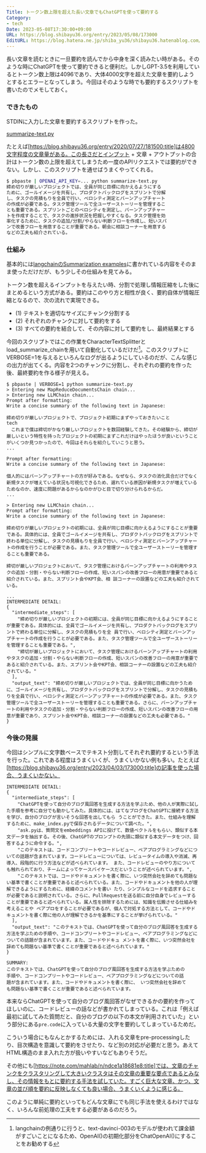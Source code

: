 ```yaml
---
Title: トークン数上限を超えた長い文章でもChatGPTを使って要約する
Category:
- tech
Date: 2023-05-08T17:30:00+09:00
URL: https://blog.shibayu36.org/entry/2023/05/08/173000
EditURL: https://blog.hatena.ne.jp/shiba_yu36/shibayu36.hatenablog.com/atom/entry/4207575160645377955
---
```


長い文章を読むときに一旦要約を読んでから中身を深く読みたい時がある。そのような時にChatGPTを使って要約できると便利だ。しかしGPT-3.5を利用しているとトークン数上限は4096であり、大体4000文字を超えた文章を要約しようとするとエラーとなってしまう。今回はそのような時でも要約するスクリプトを書いたのでメモしておく。

### できたもの
STDINに入力した文章を要約するスクリプトを作った。

[summarize-text.py](https://github.com/shibayu36/tools/blob/24bc565cf5c3b2936d027d9cbf1a08b233750533/summarize-text.py)

たとえば[https://blog.shibayu36.org/entry/2020/07/27/181500:title]は4800文字程度の文章量がある。この長さだとインプット + 文章 + アウトプットの合計はトークン数の上限を超えてしまうため一度のAPIリクエストでは要約ができない。しかし、このスクリプトを通せばうまくやってくれる。

```sh
$ pbpaste | OPENAI_API_KEY=... python summarize-text.py
締め切りが厳しいプロジェクトでは、全員が同じ目標に向かえるようにする
ために、ゴールイメージを共有し、プロダクトバックログをスプリントで分解
し、タスクの見積もりを全員で行い、ベロシティ測定とバーンアップチャート
の作成が必要である。タスク管理ツールで全ユーザーストーリーを管理するこ
とも重要である。スプリントごとのベロシティを測定し、バーンアップチャー
トを作成することで、タスクの進捗状況を把握しやすくなる。タスク管理を効
率化するために、タスクの追加/分割/やらない判断フローを作成し、短いスパ
ンで改善フローを用意することが重要である。朝会に相談コーナーを用意する
などの工夫も紹介されている。
```

### 仕組み
基本的には[langchainのSummarization examples](https://python.langchain.com/en/latest/modules/chains/index_examples/summarize.html)に書かれている内容をそのまま使っただけだが、もう少しその仕組みを見てみる。

トークン数を超えるインプットを与えたい時、分割で処理し情報圧縮をした後にまとめるという方式がある。要約はこのやり方と相性が良く、要約自体が情報圧縮となるので、次の流れで実現できる。

- (1) テキストを適切なサイズにチャンク分割する
- (2) それぞれのチャンクに対して要約をする
- (3) すべての要約を結合して、その内容に対して要約をし、最終結果とする

今回のスクリプトではこの作業をCharacterTextSplitterとload_summarize_chainを用いて自動化しているだけだ[^1]。このスクリプトにVERBOSE=1を与えるといろんなログが出るようにしているのだが、こんな感じの出力が出てくる。内容を2つのチャンクに分割し、それぞれの要約を作った後、最終要約を作る様子が見える。

```
$ pbpaste | VERBOSE=1 python summarize-text.py
> Entering new MapReduceDocumentsChain chain...
> Entering new LLMChain chain...
Prompt after formatting:
Write a concise summary of the following text in Japanese:

締め切りが厳しいプロジェクトで、プロジェクト初期にまずやっておきたいこと
tech
　これまで僕は締切がかなり厳しいプロジェクトを数回経験してきた。その経験から、締切が厳しいという特性を持ったプロジェクトの初期にまずこれだけはやったほうが良いということがいくつか見つかったので、今回はそれらを紹介していこうと思う。
...

Prompt after formatting:
Write a concise summary of the following text in Japanese:

個人的にはバーンアップチャートの方が好みである。なぜなら、タスクの消化具合だけでなく新規タスクが増えている状況も可視化できるため、遅れている原因が新規タスクが増えているためなのか、速度に問題があるからなのかがひと目で切り分けられるからだ。
...

> Entering new LLMChain chain...
Prompt after formatting:
Write a concise summary of the following text in Japanese:

締め切りが厳しいプロジェクトの初期には、全員が同じ目標に向かえるようにすることが重要である。具体的には、全員でゴールイメージを共有し、プロダクトバックログをスプリントで終わる単位に分解し、タスクの見積もりを全員で行い、ベロシティ測定とバーンアップチャートの作成を行うことが必要である。また、タスク管理ツールで全ユーザーストーリーを管理することも重要である。

締切が厳しいプロジェクトにおいて、タスク管理におけるバーンアップチャートの利用やタスクの追加・分割・やらない判断フローの作成、短いスパンの改善フローの用意が重要であると紹介されている。また、スプリント会やKPT会、相 談コーナーの設置などの工夫も紹介されている。

...
INTERMEDIATE DETAIL:
{
  "intermediate_steps": [
    "締め切りが厳しいプロジェクトの初期には、全員が同じ目標に向かえるようにすることが重要である。具体的には、全員でゴールイメージを共有し、プロダクトバックログをスプリントで終わる単位に分解し、タスクの見積もりを全 員で行い、ベロシティ測定とバーンアップチャートの作成を行うことが必要である。また、タスク管理ツールで全ユーザーストーリーを管理することも重要である。",
    "締切が厳しいプロジェクトにおいて、タスク管理におけるバーンアップチャートの利用やタスクの追加・分割・やらない判断フローの作成、短いスパンの改善フローの用意が重要であると紹介されている。また、スプリント会やKPT会、相談コーナーの設置などの工夫も紹介されている。"
  ],
  "output_text": "締め切りが厳しいプロジェクトでは、全員が同じ目標に向かうために、ゴールイメージを共有し、プロダクトバックログをスプリントで分解し、タスクの見積もりを全員で行い、ベロシティ測定とバーンアップチャートの作成が必要である。また、タスク管理ツールで全ユーザーストーリーを管理することも重要である。さらに、バーンアップチャートの利用やタスクの追加・分割・やらない判断フローの作成、短いスパンの改善フローの用意が重要であり、スプリント会やKPT会、相談コーナーの設置などの工夫も必要である。"
}
```

### 今後の発展
今回はシンプルに文字数ベースでテキスト分割してそれぞれ要約するという手法を行った。これである程度はうまくいくが、うまくいかない例も多い。たとえば[https://blog.shibayu36.org/entry/2023/04/03/173000:title]の記事を使った場合、うまくいかない。

```
INTERMEDIATE DETAIL:
{
  "intermediate_steps": [
    "ChatGPTを使って自分のブログ風回答を生成する方法を学ぶため、他の人が実際に試した手順を参考に自分でも動かしてみた。具体的には、はてなブログをChatGPTに接続する方法を学び、自分のブログが言いそうな回答を出してもら うことができた。また、仕組みを理解するために、make_index.pyで保存されるデータについて調べた。",
    "ask.pyは、質問文をembeddings APIに投げて、数値ベクトルをもらい、類似する本文データを抽出する。その後、ChatGPTのプロンプトの先頭に類似する本文データをつけ、回答するように命令する。",
    "このテキストは、コードコンプリートやコードレビュー、ペアプログラミングなどについての話題が含まれています。コードレビューについては、レビュータイムの導入や消滅、再導入、段階的に行う方法などが述べられています。 また、コードレビューのやり方についても触れられており、チームによってケースバイケースだということが述べられています。",
    "このテキストでは、コードやドキュメントを書く際に、いつ突然会社を辞めても問題ない基準で書くことが重要であると述べられている。また、コードやドキュメントを他の人が理解できるようにするために、経緯のコメントを書い たり、シンプルなコードを追求することが必要であると説明されている。さらに、PullRequestを送る前に自分自身でレビューすることが重要であると述べられている。属人性を排除するためには、知識を伝搬させる仕組みを考えることや ペアプロをすることが必要であるが、個人で対処する方法として、コードやドキュメントを書く際に他の人が理解できるかを基準にすることが挙げられている。"
  ],
  "output_text": "このテキストでは、ChatGPTを使って自分のブログ風回答を生成する方法を学ぶための手順や、コードコンプリートやコードレビュー、ペアプログラミングなどについての話題が含まれています。また、コードやドキュ メントを書く際に、いつ突然会社を辞めても問題ない基準で書くことが重要であると述べられています。"
}

SUMMARY:
このテキストでは、ChatGPTを使って自分のブログ風回答を生成する方法を学ぶための
手順や、コードコンプリートやコードレビュー、ペアプログラミングなどについての話
題が含まれています。また、コードやドキュメントを書く際に、 いつ突然会社を辞めて
も問題ない基準で書くことが重要であると述べられています。
```

本来ならChatGPTを使って自分のブログ風回答がなぜできるかの要約を作ってほしいのに、コードレビューの話などが書かれてしまっている。これは「例えば最初に試してみた質問だと、自分のブログの以下の本文が利用されていた」という部分にある`pre.code`に入っている大量の文字を要約してしまっているためだ。

こういう場合にもなんとかするためには、入れる文章をpre-processingしたり、目次構造を意識して要約をさせたり、など別の対応が必要だと思う。あえてHTML構造のまま入れた方が扱いやすいなどもありそうだ。

その他にも[https://note.com/mahlab/n/ndce1a18681e8:title]では、文章のチャンクをクラスタリングして大きいクラスタはその文章の重要な要点であるとみなし、その情報をもとに要約する手法を試していた。すごく巨大な文章、かつ、文章の並び順を要約に反映しなくても良い場合、うまくいくように感じる。

このように単純に要約といってもどんな文章にでも同じ手法を使えるわけではなく、いろんな前処理の工夫をする必要があるのだろう。



[^1]: langchainの例通りに行うと、text-davinci-003のモデルが使われて課金額がすごいことになるため、OpenAI()の初期化部分をChatOpenAI()にすることをお勧めする
